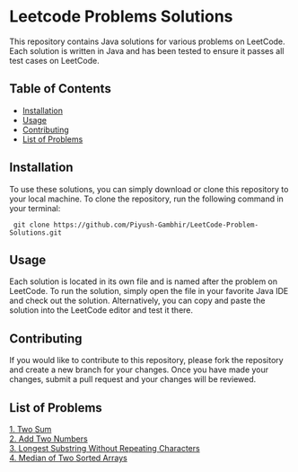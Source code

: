 # Leetcode Problems Solutions

This repository contains Java solutions for various problems on LeetCode. Each solution is written in Java and has been tested to ensure it passes all test cases on LeetCode.

## Table of Contents

- [Installation](#installation)
- [Usage](#usage)
- [Contributing](#contributing)
- [List of Problems](#list-of-problems)

## Installation

To use these solutions, you can simply download or clone this repository to your local machine. To clone the repository, run the following command in your terminal:

<pre><code> git clone https://github.com/Piyush-Gambhir/LeetCode-Problem-Solutions.git
</code></pre>

## Usage

Each solution is located in its own file and is named after the problem on LeetCode. To run the solution, simply open the file in your favorite Java IDE and check out the solution. Alternatively, you can copy and paste the solution into the LeetCode editor and test it there.

## Contributing

If you would like to contribute to this repository, please fork the repository and create a new branch for your changes. Once you have made your changes, submit a pull request and your changes will be reviewed.

## List of Problems

[1. Two Sum](https://github.com/Piyush-Gambhir/LeetCode-Problem-Solutions/blob/main/1.%20Two%20Sum.java)<br>
[2. Add Two Numbers](https://github.com/Piyush-Gambhir/LeetCode-Problem-Solutions/blob/main/2.%20Add%20Two%20Numbers.java)<br>
[3. Longest Substring Without Repeating Characters](https://github.com/Piyush-Gambhir/LeetCode-Problem-Solutions/blob/main/3.%20Longest%20Substring%20Without%20Repeating%20Characters.java)<br>
[4. Median of Two Sorted Arrays](https://github.com/Piyush-Gambhir/LeetCode-Problem-Solutions/blob/main/4.%20Median%20of%20Two%20Sorted%20Arrays.java)<br>

